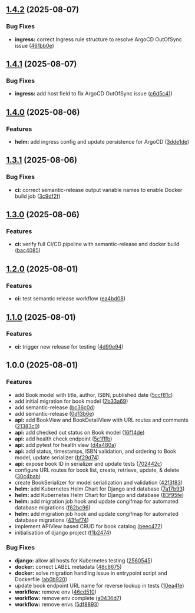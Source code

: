 ## [1.4.2](https://github.com/egshiglen2024359/capstone-project/compare/v1.4.1...v1.4.2) (2025-08-07)

### Bug Fixes

* **ingress:** correct Ingress rule structure to resolve ArgoCD OutOfSync issue ([461bb0e](https://github.com/egshiglen2024359/capstone-project/commit/461bb0e5e25e839b337026267e9aa90e6650443d))

## [1.4.1](https://github.com/egshiglen2024359/capstone-project/compare/v1.4.0...v1.4.1) (2025-08-07)

### Bug Fixes

* **ingress:** add host field to fix ArgoCD OutOfSync issue ([c6d5c41](https://github.com/egshiglen2024359/capstone-project/commit/c6d5c4120e1479b225e040a2f5d2906ed4ea98c9))

## [1.4.0](https://github.com/egshiglen2024359/capstone-project/compare/v1.3.1...v1.4.0) (2025-08-06)

### Features

* **helm:** add ingress config and update persistence for ArgoCD ([3dde1de](https://github.com/egshiglen2024359/capstone-project/commit/3dde1def5a2412f7257b4a841f5e60098af0b8a3))

## [1.3.1](https://github.com/egshiglen2024359/capstone-project/compare/v1.3.0...v1.3.1) (2025-08-06)

### Bug Fixes

* **ci:** correct semantic-release output variable names to enable Docker build job ([3c9df2f](https://github.com/egshiglen2024359/capstone-project/commit/3c9df2fc09c7eafdb0aec979fc4125e3dc10e7da))

## [1.3.0](https://github.com/egshiglen2024359/capstone-project/compare/v1.2.0...v1.3.0) (2025-08-06)

### Features

* **ci:** verify full CI/CD pipeline with semantic-release and docker build ([bac4085](https://github.com/egshiglen2024359/capstone-project/commit/bac40852fb24fe383b2e1484cd4a43f49c2d23f8))

## [1.2.0](https://github.com/egshiglen2024359/capstone-project/compare/v1.1.0...v1.2.0) (2025-08-01)

### Features

* **ci:** test semantic release workflow ([ea4bd08](https://github.com/egshiglen2024359/capstone-project/commit/ea4bd089e55ba3321790d99f29a39a14ba5ac31f))

## [1.1.0](https://github.com/egshiglen2024359/capstone-project/compare/v1.0.0...v1.1.0) (2025-08-01)

### Features

* **ci:** trigger new release for testing ([4d99e94](https://github.com/egshiglen2024359/capstone-project/commit/4d99e941436d7d92f84d4545d46390e163ed2536))

## 1.0.0 (2025-08-01)

### Features

* add Book model with title, author, ISBN, published date ([5ccf81c](https://github.com/egshiglen2024359/capstone-project/commit/5ccf81c27f509c21e22a4f735709df205b765e9e))
* add initial migration for book model ([2b33a69](https://github.com/egshiglen2024359/capstone-project/commit/2b33a69b0ceb285c696b2379c55214b249be66b8))
* add semantic-release ([bc36c0d](https://github.com/egshiglen2024359/capstone-project/commit/bc36c0d8596a0c7e11dc3556444b8a916bde6f8d))
* add semantic-release ([0d13b6e](https://github.com/egshiglen2024359/capstone-project/commit/0d13b6ea7cf4226749cc308eacdd2bbc7344506a))
* **api:** add BookView and BookDetailView with URL routes and comments ([21383c0](https://github.com/egshiglen2024359/capstone-project/commit/21383c073b2b4e20f73db19ac3db0cf1cc31f112))
* **api:** add checked out status on Book model ([16f14de](https://github.com/egshiglen2024359/capstone-project/commit/16f14deae8800c9fec1433a008e3804d240a7520))
* **api:** add health check endpoint ([5c1fffb](https://github.com/egshiglen2024359/capstone-project/commit/5c1fffbdd32efa7c42c2c7aa35edf88fe981c3b2))
* **api:** add pytest for health view ([d4a480a](https://github.com/egshiglen2024359/capstone-project/commit/d4a480a6e84d8486984bf3babf626b43c797b527))
* **api:** add status, timestamps, ISBN validation, and ordering to Book model, update serializer ([bf29d74](https://github.com/egshiglen2024359/capstone-project/commit/bf29d7487c5f23416ba1d65b12c829bcb867a4c2))
* **api:** expose book ID in serializer and update tests ([702442c](https://github.com/egshiglen2024359/capstone-project/commit/702442c96a3ae685298dd3b8df8a98982cff6353))
* configure URL routes for book list, create, retrieve, update, & delete ([30c4bab](https://github.com/egshiglen2024359/capstone-project/commit/30c4babbeb35a70f99def32f5c511f1531cf6e6b))
* create BookSerializer for model serialization and validation ([42f3f83](https://github.com/egshiglen2024359/capstone-project/commit/42f3f83cbb5e06d60e90ebc871b24f8e94fb0343))
* **helm:** add Kubernetes Helm Chart for Django and database ([7a17b93](https://github.com/egshiglen2024359/capstone-project/commit/7a17b934af3ece37efe0009d37ebce31983f03eb))
* **helm:** add Kubernetes Helm Chart for Django and database ([83f95fe](https://github.com/egshiglen2024359/capstone-project/commit/83f95fe7f8e0af8305632c8b830176bb1be61bce))
* **helm:** add migration job hook and update congifmap for automated database migrations ([f62bc96](https://github.com/egshiglen2024359/capstone-project/commit/f62bc9683c0cbb2bfbe0c3f9b36f5253516afd5b))
* **helm:** add migration job hook and update congifmap for automated database migrations  ([43fef74](https://github.com/egshiglen2024359/capstone-project/commit/43fef747fc373a328ce5d9a32e5c99d8014f7d61))
* implement APIView based CRUD for book catalog ([beec477](https://github.com/egshiglen2024359/capstone-project/commit/beec477243cb39f75ae686eb545dfe3b068f0d31))
* initialisation of django project ([f1b2474](https://github.com/egshiglen2024359/capstone-project/commit/f1b247462fa394c408d590b970fa2103a0a77f3a))

### Bug Fixes

* **django:** allow all hosts for Kubernetes testing ([2560545](https://github.com/egshiglen2024359/capstone-project/commit/25605451475837d7a626dad1a3586ff5f5b7c1ea))
* **docker:** correct LABEL metadata ([48c8675](https://github.com/egshiglen2024359/capstone-project/commit/48c86758f3fb4dbd564f53f0bc668258177b4091))
* **docker:** solve migration handling issue in entrypoint script and Dockerfile ([ab0b920](https://github.com/egshiglen2024359/capstone-project/commit/ab0b920c2da364e53a161437057f6254f66d1a0b))
* update book endpoint URL name for reverse lookup in tests ([10ea4fe](https://github.com/egshiglen2024359/capstone-project/commit/10ea4fe7e5f460e5c8f0db2993aff106701d41d0))
* **workflow:** remove env ([46cd510](https://github.com/egshiglen2024359/capstone-project/commit/46cd510af53d773788bbf2cb7cba7a4cb759a934))
* **workflow:** remove env complete ([a0436d7](https://github.com/egshiglen2024359/capstone-project/commit/a0436d77ed28c81938bb74858580d91e4a8d30a8))
* **workflow:** remove envs ([5df8893](https://github.com/egshiglen2024359/capstone-project/commit/5df88937d1e213653c95f132ccf5b81db832c67d))
